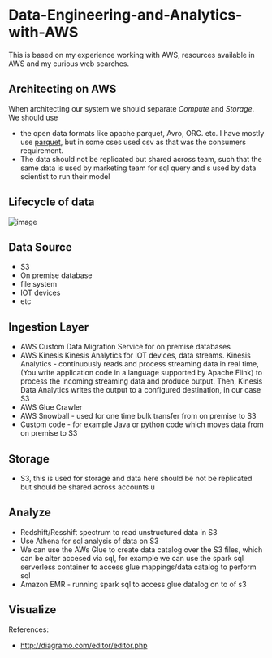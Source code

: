 # Data-Engineering-and-Analytics-with-AWS
This is based on my experience working with AWS, resources available in AWS and my curious web searches.

## Architecting on AWS
When architecting our system we should separate *Compute* and *Storage*. We should use
- the open data formats like apache parquet, Avro, ORC. etc. I have mostly use [parquet](https://github.com/paramraghavan/Data-Engineering-and-Analysis-with-AWS/blob/main/parquet.md), but in some cses used csv as that was the consumers requirement.
- The data should not be replicated but shared across team, such that the same data is used by marketing team for sql query and s used by data scientist to run their model

## Lifecycle of data
![image](https://user-images.githubusercontent.com/52529498/140820594-4f8775e2-7506-4b1f-a98e-c3e547dc9e73.png)

## Data Source
- S3
- On premise database
- file system
- IOT devices
- etc

## Ingestion Layer
- AWS Custom Data Migration Service for on premise databases
- AWS Kinesis Kinesis Analytics for IOT devices, data streams. Kinesis Analytics - continuously reads and process streaming data in real time, (You write application code in a language supported by Apache Flink) to process the incoming streaming data and produce output. Then, Kinesis Data Analytics writes the output to a configured destination, in our case S3
- AWS Glue Crawler
- AWS Snowball - used for one time bulk transfer from on premise to S3
- Custom code - for example Java or python code which moves data from on premise to S3

## Storage
- S3, this is used for storage and data here should be not be replicated but should be shared across accounts u

## Analyze
- Redshift/Resshift spectrum to read unstructured data in S3
- Use Athena for sql analysis of data on S3
- We can use the AWs Glue to create data catalog over the S3 files, which can be alter accesed via sql, for example we can use the spark sql serverless container to access glue mappings/data catalog to perform sql
- Amazon EMR - running spark sql to access glue datalog on to of s3

## Visualize



References:
- http://diagramo.com/editor/editor.php


